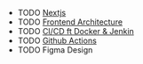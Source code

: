 - TODO [Nextjs](https://medium.com/@mdtaqui.jhar/6-repos-to-master-nextjs-d01672dbea7c?ref=dailydev)
- TODO [Frontend Architecture](https://medium.com/m/global-identity-2?redirectUrl=https%3A%2F%2Fblog.stackademic.com%2Fclean-frontend-architecture-tips-to-success-db0b159b7b38%3Fref%3Ddailydev)
- TODO [CI/CD ft Docker & Jenkin](https://www.docker.com/blog/docker-and-jenkins-build-robust-ci-cd-pipelines/?ref=dailydev)
- TODO [Github Actions](https://www.freecodecamp.org/news/learn-to-use-github-actions-step-by-step-guide/?ref=dailydev)
- TODO Figma Design